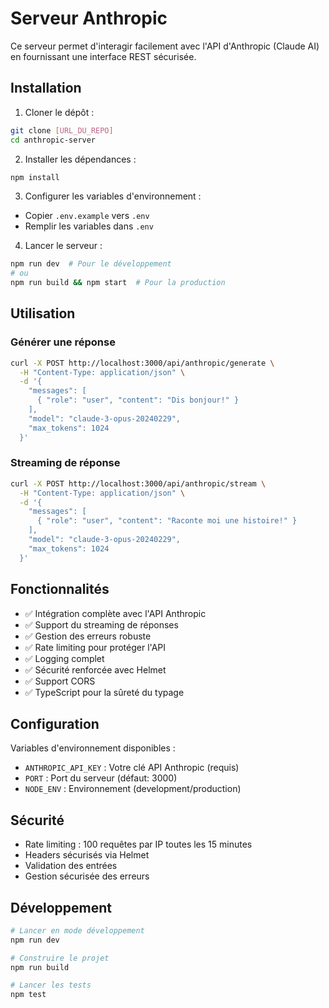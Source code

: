 # Serveur Anthropic

Ce serveur permet d'interagir facilement avec l'API d'Anthropic (Claude AI) en fournissant une interface REST sécurisée.

## Installation

1. Cloner le dépôt :
```bash
git clone [URL_DU_REPO]
cd anthropic-server
```

2. Installer les dépendances :
```bash
npm install
```

3. Configurer les variables d'environnement :
- Copier `.env.example` vers `.env`
- Remplir les variables dans `.env`

4. Lancer le serveur :
```bash
npm run dev  # Pour le développement
# ou
npm run build && npm start  # Pour la production
```

## Utilisation

### Générer une réponse

```bash
curl -X POST http://localhost:3000/api/anthropic/generate \
  -H "Content-Type: application/json" \
  -d '{
    "messages": [
      { "role": "user", "content": "Dis bonjour!" }
    ],
    "model": "claude-3-opus-20240229",
    "max_tokens": 1024
  }'
```

### Streaming de réponse

```bash
curl -X POST http://localhost:3000/api/anthropic/stream \
  -H "Content-Type: application/json" \
  -d '{
    "messages": [
      { "role": "user", "content": "Raconte moi une histoire!" }
    ],
    "model": "claude-3-opus-20240229",
    "max_tokens": 1024
  }'
```

## Fonctionnalités

- ✅ Intégration complète avec l'API Anthropic
- ✅ Support du streaming de réponses
- ✅ Gestion des erreurs robuste
- ✅ Rate limiting pour protéger l'API
- ✅ Logging complet
- ✅ Sécurité renforcée avec Helmet
- ✅ Support CORS
- ✅ TypeScript pour la sûreté du typage

## Configuration

Variables d'environnement disponibles :

- `ANTHROPIC_API_KEY` : Votre clé API Anthropic (requis)
- `PORT` : Port du serveur (défaut: 3000)
- `NODE_ENV` : Environnement (development/production)

## Sécurité

- Rate limiting : 100 requêtes par IP toutes les 15 minutes
- Headers sécurisés via Helmet
- Validation des entrées
- Gestion sécurisée des erreurs

## Développement

```bash
# Lancer en mode développement
npm run dev

# Construire le projet
npm run build

# Lancer les tests
npm test
```